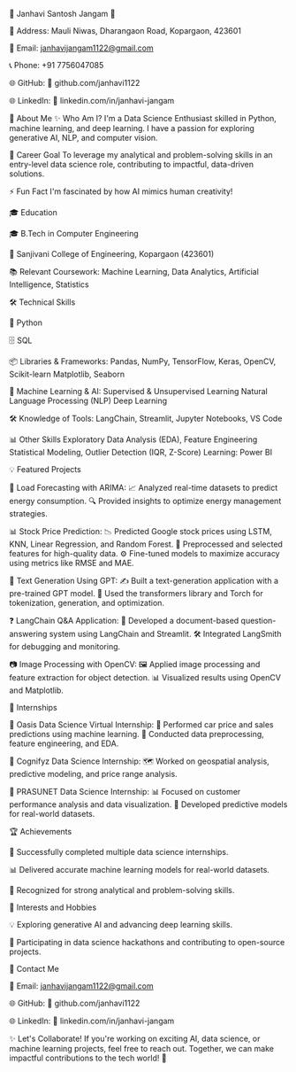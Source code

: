 🌟 Janhavi Santosh Jangam 🌟


📍 Address: Mauli Niwas, Dharangaon Road, Kopargaon, 423601

📧 Email: janhavijangam1122@gmail.com

📞 Phone: +91 7756047085

🌐 GitHub: 🔗 github.com/janhavi1122

🌐 LinkedIn: 🔗 linkedin.com/in/janhavi-jangam



🌈 About Me
✨ Who Am I?
I'm a Data Science Enthusiast skilled in Python, machine learning, and deep learning. I have a passion for exploring generative AI, NLP, and computer vision.



🎯 Career Goal
To leverage my analytical and problem-solving skills in an entry-level data science role, contributing to impactful, data-driven solutions.



⚡ Fun Fact
I'm fascinated by how AI mimics human creativity!



🎓 Education


🎓 B.Tech in Computer Engineering


📍 Sanjivani College of Engineering, Kopargaon (423601)


📚 Relevant Coursework: Machine Learning, Data Analytics, Artificial Intelligence, Statistics



🛠️ Technical Skills


🐍 Python


🗄️ SQL


📦 Libraries & Frameworks: Pandas, NumPy, TensorFlow, Keras, OpenCV, Scikit-learn
Matplotlib, Seaborn



🤖 Machine Learning & AI: Supervised & Unsupervised Learning
Natural Language Processing (NLP)
Deep Learning


🛠️ Knowledge of Tools: LangChain, Streamlit, Jupyter Notebooks, VS Code


📊 Other Skills
Exploratory Data Analysis (EDA), Feature Engineering
Statistical Modeling, Outlier Detection (IQR, Z-Score)
Learning: Power BI


💡 Featured Projects


🔋 Load Forecasting with ARIMA: 📈 Analyzed real-time datasets to predict energy consumption.
🔍 Provided insights to optimize energy management strategies.


📊 Stock Price Prediction: 📉 Predicted Google stock prices using LSTM, KNN, Linear Regression, and Random Forest.
🧹 Preprocessed and selected features for high-quality data.
⚙️ Fine-tuned models to maximize accuracy using metrics like RMSE and MAE.


📝 Text Generation Using GPT: ✍️ Built a text-generation application with a pre-trained GPT model.
🔧 Used the transformers library and Torch for tokenization, generation, and optimization.


❓ LangChain Q&A Application: 📂 Developed a document-based question-answering system using LangChain and Streamlit.
🛠️ Integrated LangSmith for debugging and monitoring.



📷 Image Processing with OpenCV: 🖼️ Applied image processing and feature extraction for object detection.
📊 Visualized results using OpenCV and Matplotlib.



💼 Internships



🌟 Oasis Data Science Virtual Internship: 🚗 Performed car price and sales predictions using machine learning.
🔧 Conducted data preprocessing, feature engineering, and EDA.



🌟 Cognifyz Data Science Internship: 🗺️ Worked on geospatial analysis, predictive modeling, and price range analysis.


🌟 PRASUNET Data Science Internship: 📊 Focused on customer performance analysis and data visualization.
🚀 Developed predictive models for real-world datasets.


🏆 Achievements


🏅 Successfully completed multiple data science internships.


📊 Delivered accurate machine learning models for real-world datasets.


🎯 Recognized for strong analytical and problem-solving skills.


🎲 Interests and Hobbies


💡 Exploring generative AI and advancing deep learning skills.


🎯 Participating in data science hackathons and contributing to open-source projects.


💬 Contact Me


📧 Email: janhavijangam1122@gmail.com


🌐 GitHub: 🔗 github.com/janhavi1122


🌐 LinkedIn: 🔗 linkedin.com/in/janhavi-jangam

✨ Let's Collaborate!
If you're working on exciting AI, data science, or machine learning projects, feel free to reach out. Together, we can make impactful contributions to the tech world! 🚀

